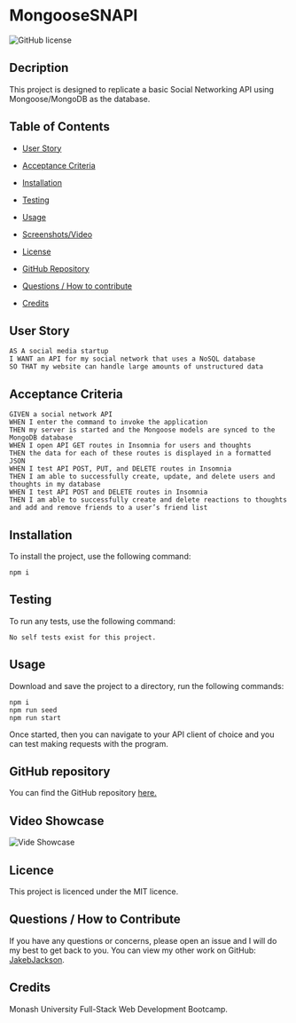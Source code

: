 # MongooseSNAPI
![GitHub license](https://img.shields.io/badge/license-MIT-blue.svg)

## Decription
This project is designed to replicate a basic Social Networking API using Mongoose/MongoDB as the database.

## Table of Contents 

* [User Story](#user-story)

* [Acceptance Criteria](#acceptance-criteria)

* [Installation](#installation)

* [Testing](#testing)

* [Usage](#usage)

- [Screenshots/Video](<#video-showcase>)

* [License](#license)

* [GitHub Repository](#github-repository)

* [Questions / How to contribute](#questions)

* [Credits](#credits)

## User Story
```
AS A social media startup
I WANT an API for my social network that uses a NoSQL database
SO THAT my website can handle large amounts of unstructured data
```

## Acceptance Criteria
```
GIVEN a social network API
WHEN I enter the command to invoke the application
THEN my server is started and the Mongoose models are synced to the MongoDB database
WHEN I open API GET routes in Insomnia for users and thoughts
THEN the data for each of these routes is displayed in a formatted JSON
WHEN I test API POST, PUT, and DELETE routes in Insomnia
THEN I am able to successfully create, update, and delete users and thoughts in my database
WHEN I test API POST and DELETE routes in Insomnia
THEN I am able to successfully create and delete reactions to thoughts and add and remove friends to a user’s friend list
```

## Installation
To install the project, use the following command:
```
npm i
```

## Testing
To run any tests, use the following command:

```
No self tests exist for this project.
```


## Usage
Download and save the project to a directory, run the following commands: 

```
npm i
npm run seed
npm run start 
```

Once started, then you can navigate to your API client of choice and you can test making requests with the program.

## GitHub repository

You can find the GitHub repository [here.](https://github.com/JakebJackson/MongooseSNAPI)

## Video Showcase
![Vide Showcase](https://drive.google.com/file/d/1csz1Y9IvPNwdjGH5jUQwGoA4RbBkXaRo/view?usp=sharing)

## Licence

This project is licenced under the MIT licence.

## Questions / How to Contribute
If you have any questions or concerns, please open an issue and I will do my best to get back to you. You can view my other work on GitHub: [JakebJackson](https://github.com/JakebJackson/).

## Credits
Monash University Full-Stack Web Development Bootcamp.